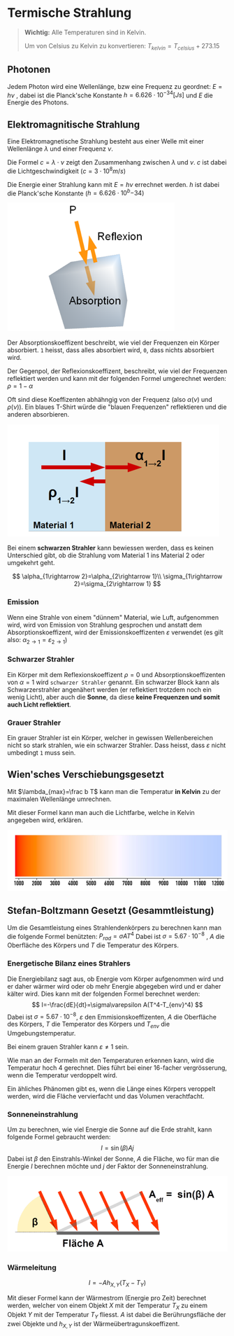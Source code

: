 # Termische Strahlung

> **Wichtig:** Alle Temperaturen sind in Kelvin.
> 
> Um von Celsius zu Kelvin zu konvertieren: $T_{kelvin}=T_{celsius}+273.15$

## Photonen

Jedem Photon wird eine Wellenlänge, bzw eine Frequenz zu geordnet: $E=h\nu$ , dabei ist die Planck'sche Konstante $h=6.626\cdot 10^{-34} [Js]$ und $E$ die Energie des Photons.

## Elektromagnitische Strahlung

Eine Elektromagnetische Strahlung besteht aus einer Welle mit einer Wellenlänge $\lambda$ und einer Frequenz $\nu$.

Die Formel $c=\lambda\cdot \nu$ zeigt den Zusammenhang zwischen $\lambda$ und $\nu$. $c$ ist dabei die Lichtgeschwindigkeit ($c=3\cdot10^8 m/s$)

Die Energie einer Strahlung kann mit $E=h\nu$ errechnet werden. $h$ ist dabei die Planck'sche Konstante ($h=6.626\cdot10^b{-34}$)



![](res/2021-12-04-14-19-08-image.png)

Der Absorptionskoeffizent beschreibt, wie viel der Frequenzen ein Körper absorbiert. `1` heisst, dass alles absorbiert wird, `0`, dass nichts absorbiert wird. 

Der Gegenpol, der Reflexionskoeffizent, beschreibt, wie viel der Frequenzen reflektiert werden und kann mit der folgenden Formel umgerechnet werden: $\rho=1-\alpha$

Oft sind diese Koeffizenten abhähngig von der Frequenz (also $\alpha(\nu)$ und $\rho(\nu)$). Ein blaues T-Shirt würde die "blauen Frequenzen" reflektieren und die anderen absorbieren.

![](res/2021-12-04-16-32-12-image.png)

Bei einem **schwarzen Strahler** kann bewiessen werden, dass es keinen Unterschied gibt, ob die Strahlung vom Material 1 ins Material 2 oder umgekehrt geht.

$$
\alpha_{1\rightarrow 2}=\alpha_{2\rightarrow 1}\\
\sigma_{1\rightarrow 2}=\sigma_{2\rightarrow 1}
$$

### Emission

Wenn eine Strahle von einem "dünnem" Material, wie Luft, aufgenommen wird, wird von Emission von Strahlung gesprochen und anstatt dem Absorptionskoeffizent, wird der Emissionskoeffizenten $\varepsilon$ verwendet (es gilt also: $\alpha_{2\rightarrow1}=\varepsilon_{2\rightarrow 1}$)

### Schwarzer Strahler

Ein Körper mit dem Reflexionskoeffizent $\rho=0$ und Absorptionskoeffizenten von $\alpha=1$ wird `schwarzer Strahler` genannt. Ein schwarzer Block kann als Schwarzerstrahler angenähert werden (er reflektiert trotzdem noch ein wenig Licht), aber auch die **Sonne**, da diese **keine Frequenzen und somit auch Licht reflektiert**.

### Grauer Strahler

Ein grauer Strahler ist ein Körper,  welcher in gewissen Wellenbereichen nicht so stark strahlen, wie ein schwarzer Strahler. Dass heisst, dass $\varepsilon$ nicht umbedingt `1` muss sein.

## Wien'sches Verschiebungsgesetzt

Mit $\lambda_{max}=\frac b T$ kann man die Temperatur **in Kelvin** zu der maximalen Wellenlänge umrechnen.

Mit dieser Formel kann man auch die Lichtfarbe, welche in Kelvin angegeben wird, erklären.

![](res/2021-12-04-16-04-19-image.png)

## Stefan-Boltzmann Gesetzt (Gesammtleistung)

Um die Gesamtleistung eines Strahlendenkörpers zu berechnen kann man die folgende Formel benützten: $P_{rad}=\sigma AT^4$ Dabei ist $\sigma=5.67\cdot10^{-8}$ , $A$ die Oberfläche des Körpers und $T$ die Temperatur des Körpers.

### Energetische Bilanz eines Strahlers

Die Energiebilanz sagt aus, ob Energie vom Körper aufgenommen wird und er daher wärmer wird oder ob mehr Energie abgegeben wird und er daher kälter wird. Dies kann mit der folgenden Formel berechnet werden: 
$$
I=-\frac{dE}{dt}=\sigma\varepsilon A(T^4-T_{env}^4)
$$
Dabei ist $\sigma=5.67\cdot10^{-8}$, $\varepsilon$ den Emmisionskoeffizenten, $A$ die Oberfläche des Körpers, $T$ die Temperator des Körpers und $T_{env}$ die Umgebungstemperatur.

Bei einem grauen Strahler kann $\varepsilon \neq1$ sein.

Wie man an der Formeln mit den Temperaturen erkennen kann, wird die Temperatur hoch 4 gerechnet. Dies führt bei einer 16-facher vergrösserung, wenn die Temperatur verdoppelt wird.

Ein ähliches Phänomen gibt es, wenn die Länge eines Körpers veroppelt werden, wird die Fläche vervierfacht und das Volumen verachtfacht.

### Sonneneinstrahlung

Um zu berechnen, wie viel Energie die Sonne auf die Erde strahlt, kann folgende Formel gebraucht werden:
$$
I=\sin(\beta)Aj
$$
Dabei ist $\beta$ den Einstrahls-Winkel der Sonne, $A$ die Fläche, wo für man die Energie $I$ berechnen möchte und $j$ der Faktor der Sonneneinstrahlung.

![image-20220104155625888](res/image-20220104155625888.png)

### Wärmeleitung

$$
I=-Ah_{X,Y}(T_X-T_Y)
$$

Mit dieser Formel kann der Wärmestrom (Energie pro Zeit) berechnet werden, welcher von einem Objekt $X$ mit der Temperatur $T_X$ zu einem Objekt $Y$ mit der Temperatur $T_Y$ fliesst. $A$ ist dabei die Berührungsfläche der zwei Objekte und $h_{X,Y}$ ist der Wärmeübertragunskoeffizent.
